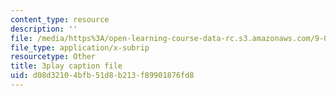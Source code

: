 ```yaml
---
content_type: resource
description: ''
file: /media/https%3A/open-learning-course-data-rc.s3.amazonaws.com/9-00sc-introduction-to-psychology-fall-2011/d08d32104bfb51d8b213f89901876fd8_lBU64nfe8nM.vtt
file_type: application/x-subrip
resourcetype: Other
title: 3play caption file
uid: d08d3210-4bfb-51d8-b213-f89901876fd8
---
```

